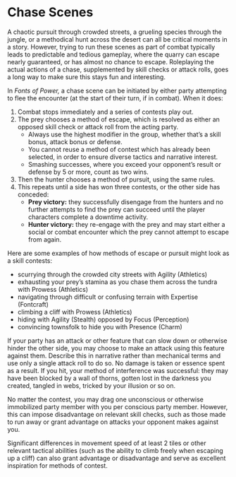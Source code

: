 # Chase Scenes

A chaotic pursuit through crowded streets, a grueling species through the jungle, or a methodical hunt across the desert can all be critical moments in a story.
However, trying to run these scenes as part of combat typically leads to predictable and tedious gameplay, where the quarry can escape nearly guaranteed, or has almost no chance to escape.
Roleplaying the actual actions of a chase, supplemented by skill checks or attack rolls, goes a long way to make sure this stays fun and interesting.

In _Fonts of Power,_ a chase scene can be initiated by either party attempting to flee the encounter (at the start of their turn, if in combat). When it does:

1. Combat stops immediately and a series of contests play out.
1. The prey chooses a method of escape, which is resolved as either an opposed skill check or attack roll from the acting party.
   - Always use the highest modifier in the group, whether that’s a skill bonus, attack bonus or defense.
   - You cannot reuse a method of contest which has already been selected, in order to ensure diverse tactics and narrative interest.
   - Smashing successes, where you exceed your opponent’s result or defense by 5 or more, count as two wins.
1. Then the hunter chooses a method of pursuit, using the same rules.
1. This repeats until a side has won three contests, or the other side has conceded:
   - **Prey victory:** they successfully disengage from the hunters and no further attempts to find the prey can succeed until the player characters complete a downtime activity.
   - **Hunter victory:** they re-engage with the prey and may start either a social or combat encounter which the prey cannot attempt to escape from again.

Here are some examples of how methods of escape or pursuit might look as a skill contests:

- scurrying through the crowded city streets with Agility (Athletics)
- exhausting your prey’s stamina as you chase them across the tundra with Prowess (Athletics)
- navigating through difficult or confusing terrain with Expertise (Fontcraft)
- climbing a cliff with Prowess (Athletics)
- hiding with Agility (Stealth) opposed by Focus (Perception)
- convincing townsfolk to hide you with Presence (Charm)

If your party has an attack or other feature that can slow down or otherwise hinder the other side, you may choose to make an attack using this feature against them.
Describe this in narrative rather than mechanical terms and use only a single attack roll to do so.
No damage is taken or essence spent as a result.
If you hit, your method of interference was successful: they may have been blocked by a wall of thorns, gotten lost in the darkness you created, tangled in webs, tricked by your illusion or so on.

No matter the contest, you may drag one unconscious or otherwise immobilized party member with you per conscious party member.
However, this can impose disadvantage on relevant skill checks, such as those made to run away or grant advantage on attacks your opponent makes against you.

Significant differences in movement speed of at least 2 tiles or other relevant tactical abilities (such as the ability to climb freely when escaping up a cliff) can also grant advantage or disadvantage and serve as excellent inspiration for methods of contest.
